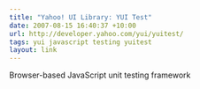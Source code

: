 ```yaml
---
title: "Yahoo! UI Library: YUI Test"
date: 2007-08-15 16:40:37 +10:00
url: http://developer.yahoo.com/yui/yuitest/
tags: yui javascript testing yuitest
layout: link
---
```

Browser-based JavaScript unit testing framework
